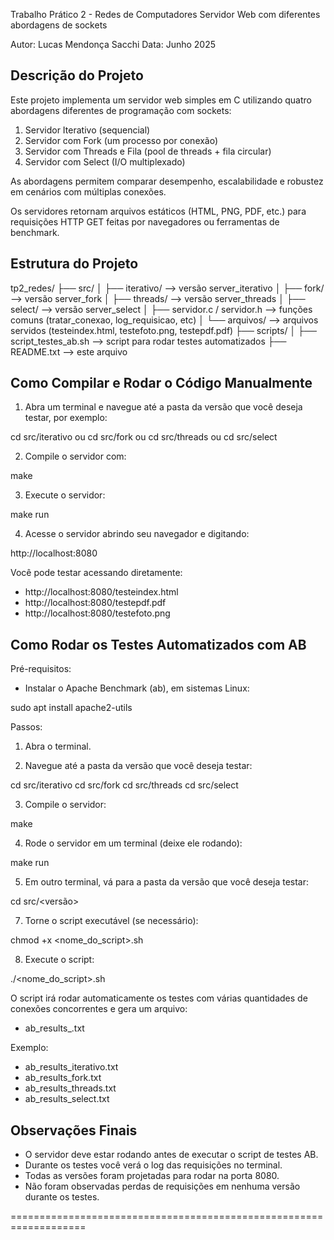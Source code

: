 Trabalho Prático 2 - Redes de Computadores
Servidor Web com diferentes abordagens de sockets

Autor: Lucas Mendonça Sacchi
Data: Junho 2025

## Descrição do Projeto

Este projeto implementa um servidor web simples em C utilizando
quatro abordagens diferentes de programação com sockets:

1) Servidor Iterativo (sequencial)
2) Servidor com Fork (um processo por conexão)
3) Servidor com Threads e Fila (pool de threads + fila circular)
4) Servidor com Select (I/O multiplexado)

As abordagens permitem comparar desempenho, escalabilidade e
robustez em cenários com múltiplas conexões.

Os servidores retornam arquivos estáticos (HTML, PNG, PDF, etc.)
para requisições HTTP GET feitas por navegadores ou ferramentas
de benchmark.


## Estrutura do Projeto


tp2_redes/
├── src/
│   ├── iterativo/            --> versão server_iterativo
│   ├── fork/                 --> versão server_fork
│   ├── threads/              --> versão server_threads
│   ├── select/               --> versão server_select
│   ├── servidor.c / servidor.h --> funções comuns (tratar_conexao, log_requisicao, etc)
│   └── arquivos/             --> arquivos servidos (testeindex.html, testefoto.png, testepdf.pdf)
├── scripts/
│   ├── script_testes_ab.sh   --> script para rodar testes automatizados
├── README.txt                --> este arquivo


## Como Compilar e Rodar o Código Manualmente


1) Abra um terminal e navegue até a pasta da versão que você deseja testar, por exemplo:

cd src/iterativo
ou
cd src/fork
ou
cd src/threads
ou
cd src/select

2) Compile o servidor com:

make

3) Execute o servidor:

make run

4) Acesse o servidor abrindo seu navegador e digitando:

http://localhost:8080

Você pode testar acessando diretamente:

- http://localhost:8080/testeindex.html
- http://localhost:8080/testepdf.pdf
- http://localhost:8080/testefoto.png


## Como Rodar os Testes Automatizados com AB


Pré-requisitos:

- Instalar o Apache Benchmark (ab), em sistemas Linux:

sudo apt install apache2-utils

Passos:

1) Abra o terminal.

2) Navegue até a pasta da versão que você deseja testar:

cd src/iterativo
cd src/fork
cd src/threads
cd src/select

3) Compile o servidor:

make

4) Rode o servidor em um terminal (deixe ele rodando):

make run

5) Em outro terminal, vá para a pasta da versão que você deseja testar:

cd src/<versão>

7) Torne o script executável (se necessário):

chmod +x <nome_do_script>.sh

8) Execute o script:

./<nome_do_script>.sh

O script irá rodar automaticamente os testes com várias quantidades de conexões concorrentes e gera um arquivo:

- ab_results_<versao>.txt

Exemplo:

- ab_results_iterativo.txt
- ab_results_fork.txt
- ab_results_threads.txt
- ab_results_select.txt

## Observações Finais

- O servidor deve estar rodando antes de executar o script de testes AB.
- Durante os testes você verá o log das requisições no terminal.
- Todas as versões foram projetadas para rodar na porta 8080.
- Não foram observadas perdas de requisições em nenhuma versão durante os testes.

===================================================================